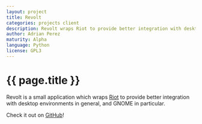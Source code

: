 ```yaml
---
layout: project
title: Revolt
categories: projects client
description: Revolt wraps Riot to provide better integration with desktop environments.
author: Adrian Perez
maturity: Alpha
language: Python
license: GPL3
---
```


# {{ page.title }}
Revolt is a small application which wraps [Riot](./riot.html) to provide better integration with desktop environments in general, and GNOME in particular.

Check it out on [GitHub](https://github.com/aperezdc/revolt)!
